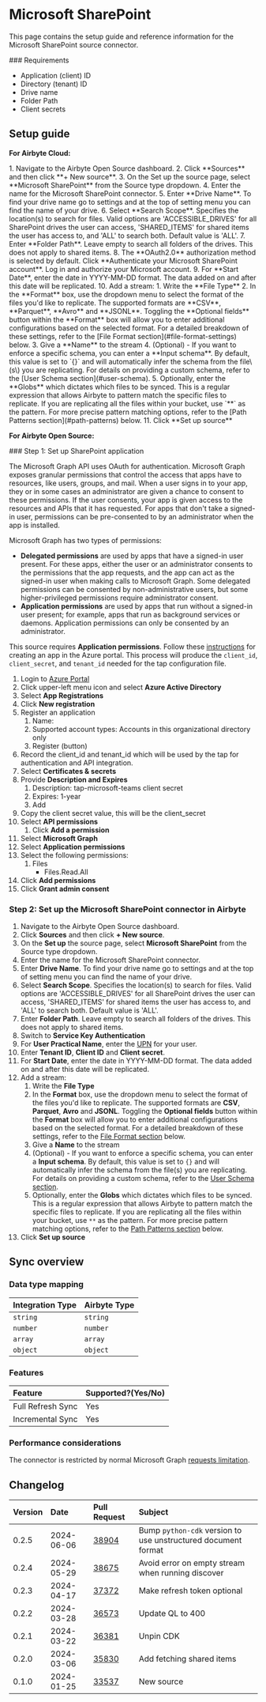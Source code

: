 # Microsoft SharePoint

<HideInUI>

This page contains the setup guide and reference information for the Microsoft SharePoint source connector.

</HideInUI>
### Requirements

- Application \(client\) ID
- Directory \(tenant\) ID
- Drive name
- Folder Path
- Client secrets

## Setup guide

<!-- env:cloud -->
<HideInUI>

**For Airbyte Cloud:**

</HideInUI>
1. Navigate to the Airbyte Open Source dashboard.
2. Click **Sources** and then click **+ New source**.
3. On the Set up the source page, select **Microsoft SharePoint** from the Source type dropdown.
4. Enter the name for the Microsoft SharePoint connector.
5. Enter **Drive Name**. To find your drive name go to settings and at the top of setting menu you can find the name of your drive.
6. Select **Search Scope**. Specifies the location(s) to search for files. Valid options are 'ACCESSIBLE_DRIVES' for all SharePoint drives the user can access, 'SHARED_ITEMS' for shared items the user has access to, and 'ALL' to search both. Default value is 'ALL'.
7. Enter **Folder Path**. Leave empty to search all folders of the drives. This does not apply to shared items.
8. The **OAuth2.0** authorization method is selected by default. Click **Authenticate your Microsoft SharePoint account**. Log in and authorize your Microsoft account.
9. For **Start Date**, enter the date in YYYY-MM-DD format. The data added on and after this date will be replicated.
10. Add a stream:
   1. Write the **File Type**
   2. In the **Format** box, use the dropdown menu to select the format of the files you'd like to replicate. The supported formats are **CSV**, **Parquet**, **Avro** and **JSONL**. Toggling the **Optional fields** button within the **Format** box will allow you to enter additional configurations based on the selected format.  For a detailed breakdown of these settings, refer to the [File Format section](#file-format-settings) below.
   3. Give a **Name** to the stream
   4. (Optional) - If you want to enforce a specific schema, you can enter a **Input schema**. By default, this value is set to `{}` and will automatically infer the schema from the file\(s\) you are replicating. For details on providing a custom schema, refer to the [User Schema section](#user-schema).
   5. Optionally, enter the **Globs** which dictates which files to be synced. This is a regular expression that allows Airbyte to pattern match the specific files to replicate. If you are replicating all the files within your bucket, use `**` as the pattern. For more precise pattern matching options, refer to the [Path Patterns section](#path-patterns) below.
11. Click **Set up source**
<!-- /env:cloud -->

<!-- env:oss -->
<HideInUI>

**For Airbyte Open Source:**

</HideInUI>
### Step 1: Set up SharePoint application

The Microsoft Graph API uses OAuth for authentication. Microsoft Graph exposes granular permissions that control the access that apps have to resources, like users, groups, and mail. When a user signs in to your app, they or in some cases an administrator are given a chance to consent to these permissions. If the user consents, your app is given access to the resources and APIs that it has requested. For apps that don't take a signed-in user, permissions can be pre-consented to by an administrator when the app is installed.

Microsoft Graph has two types of permissions:

- **Delegated permissions** are used by apps that have a signed-in user present. For these apps, either the user or an administrator consents to the permissions that the app requests, and the app can act as the signed-in user when making calls to Microsoft Graph. Some delegated permissions can be consented by non-administrative users, but some higher-privileged permissions require administrator consent.
- **Application permissions** are used by apps that run without a signed-in user present; for example, apps that run as background services or daemons. Application permissions can only be consented by an administrator.

This source requires **Application permissions**. Follow these [instructions](https://docs.microsoft.com/en-us/graph/auth-v2-service?context=graph%2Fapi%2F1.0&view=graph-rest-1.0) for creating an app in the Azure portal. This process will produce the `client_id`, `client_secret`, and `tenant_id` needed for the tap configuration file.

1. Login to [Azure Portal](https://portal.azure.com/#home)
2. Click upper-left menu icon and select **Azure Active Directory**
3. Select **App Registrations**
4. Click **New registration**
5. Register an application
   1. Name:
   2. Supported account types: Accounts in this organizational directory only
   3. Register \(button\)
6. Record the client_id and tenant_id which will be used by the tap for authentication and API integration.
7. Select **Certificates & secrets**
8. Provide **Description and Expires**
   1. Description: tap-microsoft-teams client secret
   2. Expires: 1-year
   3. Add
9. Copy the client secret value, this will be the client_secret
10. Select **API permissions**
    1. Click **Add a permission**
11. Select **Microsoft Graph**
12. Select **Application permissions**
13. Select the following permissions:
    1. Files
       - Files.Read.All
14. Click **Add permissions**
15. Click **Grant admin consent**

### Step 2: Set up the Microsoft SharePoint connector in Airbyte

1. Navigate to the Airbyte Open Source dashboard.
2. Click **Sources** and then click **+ New source**.
3. On the **Set up** the source page, select **Microsoft SharePoint** from the Source type dropdown.
4. Enter the name for the Microsoft SharePoint connector.
5. Enter **Drive Name**. To find your drive name go to settings and at the top of setting menu you can find the name of your drive.
6. Select **Search Scope**. Specifies the location(s) to search for files. Valid options are 'ACCESSIBLE_DRIVES' for all SharePoint drives the user can access, 'SHARED_ITEMS' for shared items the user has access to, and 'ALL' to search both. Default value is 'ALL'.
7. Enter **Folder Path**. Leave empty to search all folders of the drives. This does not apply to shared items.
8. Switch to **Service Key Authentication**
9. For **User Practical Name**, enter the [UPN](https://learn.microsoft.com/en-us/sharepoint/list-onedrive-urls) for your user.
10. Enter **Tenant ID**, **Client ID** and **Client secret**.
11. For **Start Date**, enter the date in YYYY-MM-DD format. The data added on and after this date will be replicated.
12. Add a stream:
    1. Write the **File Type**
    2. In the **Format** box, use the dropdown menu to select the format of the files you'd like to replicate. The supported formats are **CSV**, **Parquet**, **Avro** and **JSONL**. Toggling the **Optional fields** button within the **Format** box will allow you to enter additional configurations based on the selected format. For a detailed breakdown of these settings, refer to the [File Format section](#file-format-settings) below.
    3. Give a **Name** to the stream
    4. (Optional) - If you want to enforce a specific schema, you can enter a **Input schema**. By default, this value is set to `{}` and will automatically infer the schema from the file\(s\) you are replicating. For details on providing a custom schema, refer to the [User Schema section](#user-schema).
    5. Optionally, enter the **Globs** which dictates which files to be synced. This is a regular expression that allows Airbyte to pattern match the specific files to replicate. If you are replicating all the files within your bucket, use `**` as the pattern. For more precise pattern matching options, refer to the [Path Patterns section](#path-patterns) below.
13. Click **Set up source**

<!-- /env:oss -->

<HideInUI>

## Sync overview

### Data type mapping

| Integration Type | Airbyte Type |
| :--------------- | :----------- |
| `string`         | `string`     |
| `number`         | `number`     |
| `array`          | `array`      |
| `object`         | `object`     |

### Features

| Feature           | Supported?\(Yes/No\) |
| :---------------- | :------------------- |
| Full Refresh Sync | Yes                  |
| Incremental Sync  | Yes                  |

### Performance considerations

The connector is restricted by normal Microsoft Graph [requests limitation](https://docs.microsoft.com/en-us/graph/throttling).

## Changelog

| Version | Date       | Pull Request                                             | Subject                                           |
|:--------|:-----------|:---------------------------------------------------------|:--------------------------------------------------|
| 0.2.5   | 2024-06-06 | [38904](https://github.com/airbytehq/airbyte/pull/38904) | Bump `python-cdk` version to use unstructured document format |                                          
| 0.2.4   | 2024-05-29 | [38675](https://github.com/airbytehq/airbyte/pull/38675) | Avoid error on empty stream when running discover |
| 0.2.3   | 2024-04-17 | [37372](https://github.com/airbytehq/airbyte/pull/37372) | Make refresh token optional                       |
| 0.2.2   | 2024-03-28 | [36573](https://github.com/airbytehq/airbyte/pull/36573) | Update QL to 400                                  |
| 0.2.1   | 2024-03-22 | [36381](https://github.com/airbytehq/airbyte/pull/36381) | Unpin CDK                                         |
| 0.2.0   | 2024-03-06 | [35830](https://github.com/airbytehq/airbyte/pull/35830) | Add fetching shared items                         |
| 0.1.0   | 2024-01-25 | [33537](https://github.com/airbytehq/airbyte/pull/33537) | New source                                        |

</HideInUI>

